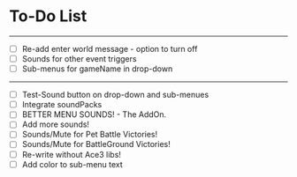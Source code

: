 # To-Do List

-------------------------------------------------
- [ ] Re-add enter world message - option to turn off
- [ ] Sounds for other event triggers
- [ ] Sub-menus for gameName in drop-down
-------------------------------------------------
- [ ] Test-Sound button on drop-down and sub-menues
- [ ] Integrate soundPacks
- [ ] BETTER MENU SOUNDS! - The AddOn.
- [ ] Add more sounds!
- [ ] Sounds/Mute for Pet Battle Victories!
- [ ] Sounds/Mute for BattleGround Victories!
- [ ] Re-write without Ace3 libs!
- [ ] Add color to sub-menu text